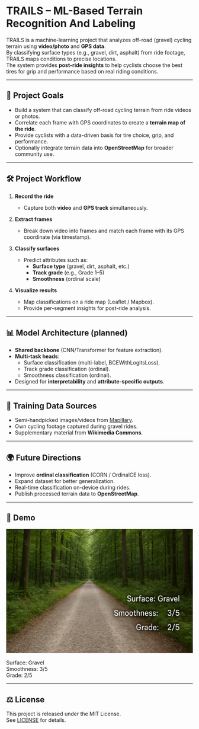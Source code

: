 # TRAILS – ML-Based Terrain Recognition And Labeling  

TRAILS is a machine-learning project that analyzes off-road (gravel) cycling terrain using **video/photo** and **GPS data**.  
By classifying surface types (e.g., gravel, dirt, asphalt) from ride footage, TRAILS maps conditions to precise locations.  
The system provides **post-ride insights** to help cyclists choose the best tires for grip and performance based on real riding conditions.  

---

## 🚴 Project Goals  

- Build a system that can classify off-road cycling terrain from ride videos or photos.  
- Correlate each frame with GPS coordinates to create a **terrain map of the ride**.  
- Provide cyclists with a data-driven basis for tire choice, grip, and performance.  
- Optionally integrate terrain data into **OpenStreetMap** for broader community use.  

---

## 🛠️ Project Workflow  

1. **Record the ride**  
   - Capture both **video** and **GPS track** simultaneously.  

2. **Extract frames**  
   - Break down video into frames and match each frame with its GPS coordinate (via timestamp).  

3. **Classify surfaces**  
   - Predict attributes such as:  
     - **Surface type** (gravel, dirt, asphalt, etc.)  
     - **Track grade** (e.g., Grade 1–5)  
     - **Smoothness** (ordinal scale)  

4. **Visualize results**  
   - Map classifications on a ride map (Leaflet / Mapbox).  
   - Provide per-segment insights for post-ride analysis.  

---

## 📊 Model Architecture (planned)  

- **Shared backbone** (CNN/Transformer for feature extraction).  
- **Multi-task heads**:  
  - Surface classification (multi-label, BCEWithLogitsLoss).  
  - Track grade classification (ordinal).  
  - Smoothness classification (ordinal).  
- Designed for **interpretability** and **attribute-specific outputs**.  

---

## 📂 Training Data Sources  

- Semi-handpicked images/videos from [Mapillary](https://www.mapillary.com/).  
- Own cycling footage captured during gravel rides.  
- Supplementary material from **Wikimedia Commons**.  

---

## 🌍 Future Directions  

- Improve **ordinal classification** (CORN / OrdinalCE loss).  
- Expand dataset for better generalization.  
- Real-time classification on-device during rides.  
- Publish processed terrain data to **OpenStreetMap**.  

---

## 📸 Demo  

![Classification Example](data/assets/trails-img.png)  

Surface: Gravel  
Smoothness: 3/5  
Grade: 2/5  

---

## ⚖️ License  

This project is released under the MIT License.  
See [LICENSE](LICENSE) for details.  
